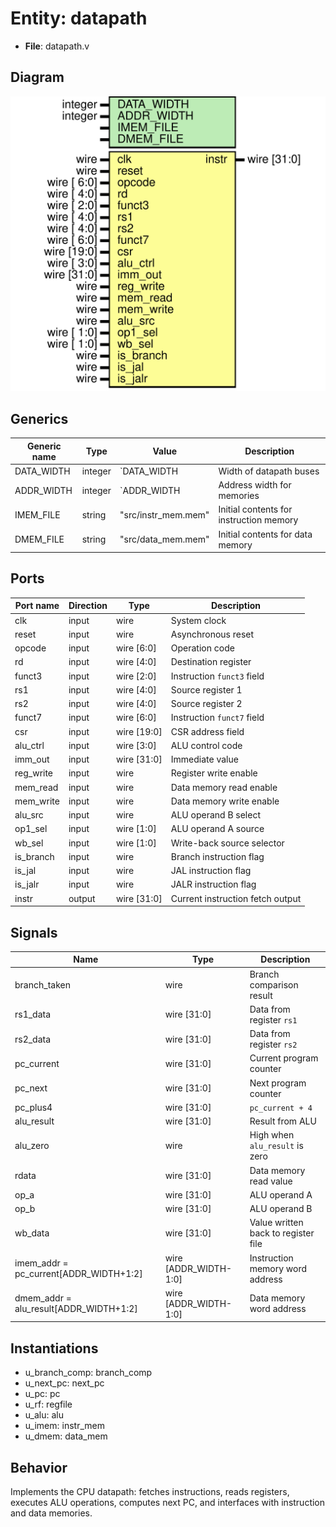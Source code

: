 
# Entity: datapath 
- **File**: datapath.v

## Diagram
![Diagram](../images/docs/datapath.svg "Diagram")
## Generics

| Generic name | Type    | Value               | Description |
| ------------ | ------- | ------------------- | ----------- |
| DATA_WIDTH   | integer | `DATA_WIDTH        | Width of datapath buses |
| ADDR_WIDTH   | integer | `ADDR_WIDTH       | Address width for memories |
| IMEM_FILE    | string  | "src/instr_mem.mem" | Initial contents for instruction memory |
| DMEM_FILE    | string  | "src/data_mem.mem"  | Initial contents for data memory |

## Ports

| Port name | Direction | Type        | Description |
| --------- | --------- | ----------- | ----------- |
| clk       | input     | wire        | System clock |
| reset     | input     | wire        | Asynchronous reset |
| opcode    | input     | wire [6:0]  | Operation code |
| rd        | input     | wire [4:0]  | Destination register |
| funct3    | input     | wire [2:0]  | Instruction `funct3` field |
| rs1       | input     | wire [4:0]  | Source register 1 |
| rs2       | input     | wire [4:0]  | Source register 2 |
| funct7    | input     | wire [6:0]  | Instruction `funct7` field |
| csr       | input     | wire [19:0] | CSR address field |
| alu_ctrl  | input     | wire [3:0]  | ALU control code |
| imm_out   | input     | wire [31:0] | Immediate value |
| reg_write | input     | wire        | Register write enable |
| mem_read  | input     | wire        | Data memory read enable |
| mem_write | input     | wire        | Data memory write enable |
| alu_src   | input     | wire        | ALU operand B select |
| op1_sel   | input     | wire [1:0]  | ALU operand A source |
| wb_sel    | input     | wire [1:0]  | Write-back source selector |
| is_branch | input     | wire        | Branch instruction flag |
| is_jal    | input     | wire        | JAL instruction flag |
| is_jalr   | input     | wire        | JALR instruction flag |
| instr     | output    | wire [31:0] | Current instruction fetch output |

## Signals

| Name                                   | Type                  | Description |
| -------------------------------------- | --------------------- | ----------- |
| branch_taken                           | wire                  | Branch comparison result |
| rs1_data                               | wire [31:0]           | Data from register `rs1` |
| rs2_data                               | wire [31:0]           | Data from register `rs2` |
| pc_current                             | wire [31:0]           | Current program counter |
| pc_next                                | wire [31:0]           | Next program counter |
| pc_plus4                               | wire [31:0]           | `pc_current + 4` |
| alu_result                             | wire [31:0]           | Result from ALU |
| alu_zero                               | wire                  | High when `alu_result` is zero |
| rdata                                  | wire [31:0]           | Data memory read value |
| op_a                                   | wire [31:0]           | ALU operand A |
| op_b                                   | wire [31:0]           | ALU operand B |
| wb_data                                | wire [31:0]           | Value written back to register file |
| imem_addr = pc_current[ADDR_WIDTH+1:2] | wire [ADDR_WIDTH-1:0] | Instruction memory word address |
| dmem_addr = alu_result[ADDR_WIDTH+1:2] | wire [ADDR_WIDTH-1:0] | Data memory word address |

## Instantiations

- u_branch_comp: branch_comp
- u_next_pc: next_pc
- u_pc: pc
- u_rf: regfile
- u_alu: alu
- u_imem: instr_mem
- u_dmem: data_mem

## Behavior
Implements the CPU datapath: fetches instructions, reads registers, executes ALU operations, computes next PC, and interfaces with instruction and data memories.
